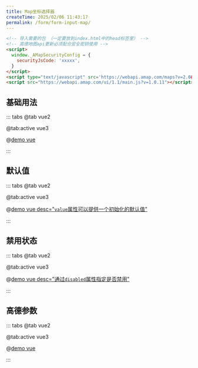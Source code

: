 ```yaml
---
title: Map坐标选择器
createTime: 2025/02/06 11:43:17
permalink: /form/form-input-map/
---
```


``` html
<!-- 导入需要的包 （一定要放到index.html中的head标签里） -->
<!-- 高德地图api更新必须配合安全密钥使用 -->
<script>
  window._AMapSecurityConfig = {
    securityJsCode: 'xxxxx',
  }
</script>
<script type="text/javascript" src='https://webapi.amap.com/maps?v=2.0&key=xxxxxxxx&plugin=AMap.PlaceSearch,AMap.Geocoder'></script>
<script src="https://webapi.amap.com/ui/1.1/main.js?v=1.0.11"></script>
```

## 基础用法

::: tabs
@tab vue2

@tab:active vue3

@[demo vue](../../examples/form/form-input-map/base.vue)

:::

## 默认值

::: tabs
@tab vue2

@tab:active vue3

@[demo vue desc="`value`属性可以提供一个初始化的默认值"](../../examples/form/form-input-map/value.vue)

:::

## 禁用状态

::: tabs
@tab vue2

@tab:active vue3

@[demo vue desc="通过`disabled`属性指定是否禁用"](../../examples/form/form-input-map/disabled.vue)

:::

## 高德参数

::: tabs
@tab vue2

@tab:active vue3

@[demo vue](../../examples/form/form-input-map/params.vue)

:::